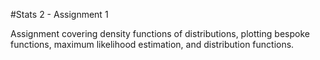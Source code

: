 #Stats 2 - Assignment 1

Assignment covering density functions of distributions, plotting bespoke functions, maximum likelihood estimation, and distribution functions.
